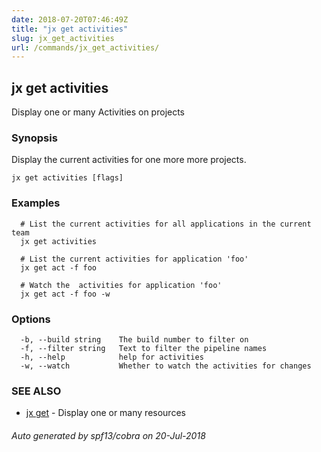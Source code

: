 ```yaml
---
date: 2018-07-20T07:46:49Z
title: "jx get activities"
slug: jx_get_activities
url: /commands/jx_get_activities/
---
```

## jx get activities

Display one or many Activities on projects

### Synopsis

Display the current activities for one more more projects.

```
jx get activities [flags]
```

### Examples

```
  # List the current activities for all applications in the current team
  jx get activities
  
  # List the current activities for application 'foo'
  jx get act -f foo
  
  # Watch the  activities for application 'foo'
  jx get act -f foo -w
```

### Options

```
  -b, --build string    The build number to filter on
  -f, --filter string   Text to filter the pipeline names
  -h, --help            help for activities
  -w, --watch           Whether to watch the activities for changes
```

### SEE ALSO

* [jx get](/commands/jx_get/)	 - Display one or many resources

###### Auto generated by spf13/cobra on 20-Jul-2018
